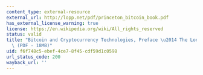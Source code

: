```yaml
---
content_type: external-resource
external_url: http://lopp.net/pdf/princeton_bitcoin_book.pdf
has_external_license_warning: true
license: https://en.wikipedia.org/wiki/All_rights_reserved
status: valid
title: "Bitcoin and Cryptocurrency Technologies, Preface \u2014 The Long Road to Bitcoin\u2019\
  \ (PDF - 18MB)"
uid: f6f748c5-ebef-4ce7-8f45-cdf59d1c0598
url_status_code: 200
wayback_url: ''
---
```

